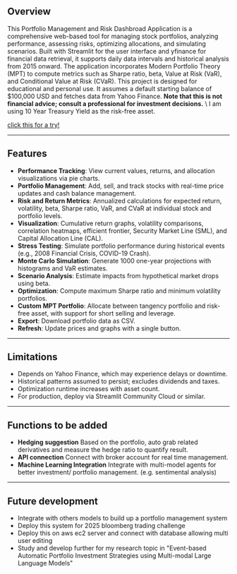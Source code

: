 ## Overview
This Portfolio Management and Risk Dashbroad Application is a comprehensive web-based tool for managing stock portfolios, analyzing performance, assessing risks, optimizing allocations, and simulating scenarios. Built with Streamlit for the user interface and yfinance for financial data retrieval, it supports daily data intervals and historical analysis from 2015 onward. The application incorporates Modern Portfolio Theory (MPT) to compute metrics such as Sharpe ratio, beta, Value at Risk (VaR), and Conditional Value at Risk (CVaR).
This project is designed for educational and personal use. It assumes a default starting balance of $100,000 USD and fetches data from Yahoo Finance. **Note that this is not financial advice; consult a professional for investment decisions.** \\
I am using 10 Year Treasury Yield as the risk-free asset.

[click this for a try!](https://portfoliomanagementandriskdashbroadapplication-wqbbck77j8sms65.streamlit.app/)

---
## Features
- **Performance Tracking**: View current values, returns, and allocation visualizations via pie charts.
- **Portfolio Management**: Add, sell, and track stocks with real-time price updates and cash balance management.
- **Risk and Return Metrics**: Annualized calculations for expected return, volatility, beta, Sharpe ratio, VaR, and CVaR at individual stock and portfolio levels.
- **Visualization**: Cumulative return graphs, volatility comparisons, correlation heatmaps, efficient frontier, Security Market Line (SML), and Capital Allocation Line (CAL).
- **Stress Testing**: Simulate portfolio performance during historical events (e.g., 2008 Financial Crisis, COVID-19 Crash).
- **Monte Carlo Simulation**: Generate 1000 one-year projections with histograms and VaR estimates.
- **Scenario Analysis**: Estimate impacts from hypothetical market drops using beta.
- **Optimization**: Compute maximum Sharpe ratio and minimum volatility portfolios.
- **Custom MPT Portfolio**: Allocate between tangency portfolio and risk-free asset, with support for short selling and leverage.
- **Export**: Download portfolio data as CSV.
- **Refresh**: Update prices and graphs with a single button.

---
## Limitations
- Depends on Yahoo Finance, which may experience delays or downtime.
- Historical patterns assumed to persist; excludes dividends and taxes.
- Optimization runtime increases with asset count.
- For production, deploy via Streamlit Community Cloud or similar.
---
## Functions to be added
- **Hedging suggestion** Based on the portfolio, auto grab related derivatives and measure the hedge ratio to quantify result.
- **API connection** Connect with broker account for real time management.
- **Machine Learning Integration** Integrate with multi-model agents for better investment/ portfolio management. (e.g. sentimental analysis)

---
## Future development
- Integrate with others models to build up a portfolio management system
- Deploy this system for 2025 bloomberg trading challenge
- Deploy this on aws ec2 server and connect with database allowing multi user editing
- Study and develop further for my research topic in "Event-based Automatic Portfolio Investment Strategies using Multi-modal Large Language Models"
